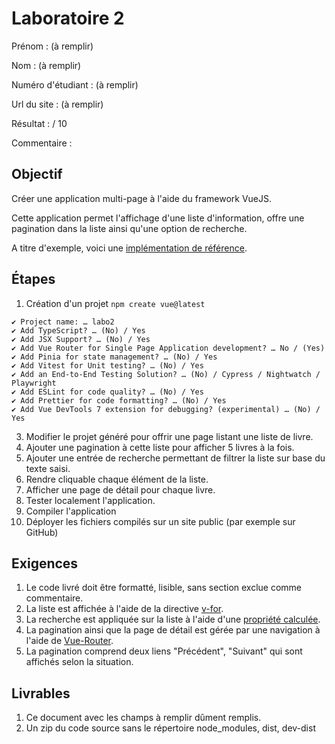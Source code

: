 
# Laboratoire 2

Prénom : (à remplir)

Nom : (à remplir)

Numéro d'étudiant : (à remplir)

Url du site : (à remplir)

Résultat : / 10

Commentaire :

## Objectif

Créer une application multi-page à l'aide du framework VueJS.

Cette application permet l'affichage d'une liste d'information, offre une pagination dans la liste ainsi qu'une option de recherche.

A titre d'exemple, voici une [implémentation de référence](https://yannicl.github.io/).

## Étapes

1. Création d'un projet
```npm create vue@latest```
~~~
✔ Project name: … labo2
✔ Add TypeScript? … (No) / Yes
✔ Add JSX Support? … (No) / Yes
✔ Add Vue Router for Single Page Application development? … No / (Yes)
✔ Add Pinia for state management? … (No) / Yes
✔ Add Vitest for Unit testing? … (No) / Yes
✔ Add an End-to-End Testing Solution? … (No) / Cypress / Nightwatch / Playwright
✔ Add ESLint for code quality? … (No) / Yes
✔ Add Prettier for code formatting? … (No) / Yes
✔ Add Vue DevTools 7 extension for debugging? (experimental) … (No) / Yes
~~~

3. Modifier le projet généré pour offrir une page listant une liste de livre.
4. Ajouter une pagination à cette liste pour afficher 5 livres à la fois.
5. Ajouter une entrée de recherche permettant de filtrer la liste sur base du texte saisi.
6. Rendre cliquable chaque élément de la liste.
7. Afficher une page de détail pour chaque livre.
8. Tester localement l'application.
9. Compiler l'application
10. Déployer les fichiers compilés sur un site public (par exemple sur GitHub)

## Exigences

1. Le code livré doit être formatté, lisible, sans section exclue comme commentaire.
2. La liste est affichée à l'aide de la directive [v-for](https://fr.vuejs.org/api/built-in-directives.html#v-for).
3. La recherche est appliquée sur la liste à l'aide d'une [propriété calculée](https://fr.vuejs.org/guide/essentials/computed).
4. La pagination ainsi que la page de détail est gérée par une navigation à l'aide de [Vue-Router](https://router.vuejs.org/guide/).
5. La pagination comprend deux liens "Précédent", "Suivant" qui sont affichés selon la situation.

## Livrables

1. Ce document avec les champs à remplir dûment remplis.
2. Un zip du code source sans le répertoire node_modules, dist, dev-dist
